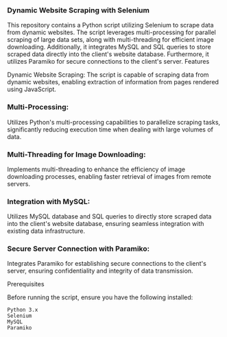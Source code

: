 ### Dynamic Website Scraping with Selenium

This repository contains a Python script utilizing Selenium to scrape data from dynamic websites. The script leverages multi-processing for parallel scraping of large data sets, along with multi-threading for efficient image downloading. Additionally, it integrates MySQL and SQL queries to store scraped data directly into the client's website database. Furthermore, it utilizes Paramiko for secure connections to the client's server.
Features

Dynamic Website Scraping: The script is capable of scraping data from dynamic websites, enabling extraction of information from pages rendered using JavaScript.

### Multi-Processing: 
Utilizes Python's multi-processing capabilities to parallelize scraping tasks, significantly reducing execution time when dealing with large volumes of data.

### Multi-Threading for Image Downloading: 
Implements multi-threading to enhance the efficiency of image downloading processes, enabling faster retrieval of images from remote servers.

### Integration with MySQL: 
Utilizes MySQL database and SQL queries to directly store scraped data into the client's website database, ensuring seamless integration with existing data infrastructure.

### Secure Server Connection with Paramiko: 
Integrates Paramiko for establishing secure connections to the client's server, ensuring confidentiality and integrity of data transmission.

Prerequisites

Before running the script, ensure you have the following installed:

    Python 3.x
    Selenium
    MySQL
    Paramiko
